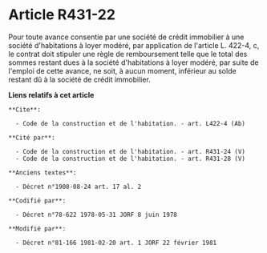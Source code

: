 # Article R431-22

Pour toute avance consentie par une société de crédit immobilier à une société d'habitations à loyer modéré, par application
de l'article L. 422-4, c, le contrat doit stipuler une règle de remboursement telle que le total des sommes restant dues à la
société d'habitations à loyer modéré, par suite de l'emploi de cette avance, ne soit, à aucun moment, inférieur au solde
restant dû à la société de crédit immobilier.

**Liens relatifs à cet article**

	**Cite**:

	  - Code de la construction et de l'habitation. - art. L422-4 (Ab)

	**Cité par**:

	  - Code de la construction et de l'habitation. - art. R431-24 (V)
	  - Code de la construction et de l'habitation. - art. R431-28 (V)

	**Anciens textes**:

	  - Décret n°1908-08-24 art. 17 al. 2

	**Codifié par**:

	  - Décret n°78-622 1978-05-31 JORF 8 juin 1978

	**Modifié par**:

	  - Décret n°81-166 1981-02-20 art. 1 JORF 22 février 1981
